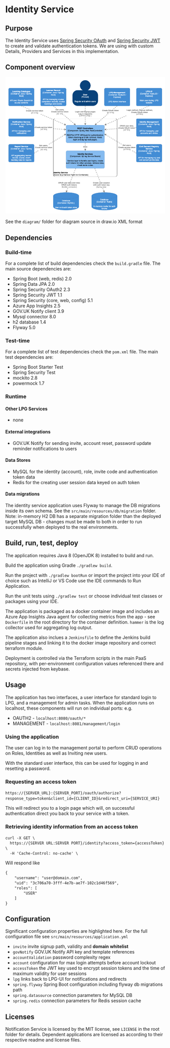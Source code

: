 # Identity Service  
## Purpose
The Identity Service uses [Spring Security OAuth](http://projects.spring.io/spring-security-oauth/) and [Spring Security JWT](http://projects.spring.io/spring-security-jwt/) to create and validate authentication tokens. We are using with custom Details, Providers and Services in this implementation.


## Component overview

![C4 Component diagram for Notification Service](diagram/identity-service-component.png)

See the `diagram/` folder for diagram source in draw.io XML format


## Dependencies

### Build-time

For a complete list of build dependencies check the `build.gradle` file. The main source dependencies are:  
- Spring Boot (web, redis) 2.0 
- Spring Data JPA 2.0
- Spring Security OAuth2 2.3
- Spring Security JWT 1.1
- Spring Security (core, web, config) 5.1
- Azure App Insights 2.5
- GOV.UK Notify client 3.9
- Mysql connector 8.0
- h2 database 1.4
- Flyway 5.0

### Test-time

For a complete list of test dependencies check the `pom.xml` file. The main test dependencies are:  
- Spring Boot Starter Test
- Spring Security Test
- mockito 2.8
- powermock 1.7

### Runtime 

#### Other LPG Services

- none

#### External integrations

- GOV.UK Notify for sending invite, account reset, password update reminder notifications to users

#### Data Stores

- MySQL for the identity (account), role, invite code and authentication token data
- Redis for the creating user session data keyed on auth token

#### Data migrations

The identity service application uses Flyway to manage the DB migrations inside its own schema. See the `src/main/resources/db/migration` folder. Note: in-memory H2 DB has a separate migration folder than the deployed target MySQL DB - changes must be made to both in order to run successfully when deployed to the real environments.


## Build, run, test, deploy

The application requires Java 8 (OpenJDK 8) installed to build and run.

Build the application using Gradle `./gradlew build`.

Run the project with `./gradlew bootRun` or import the project into your IDE of choice such as IntelliJ or VS Code use the IDE commands to Run Application.

Run the unit tests using `./gradlew test` or choose individual test classes or packages using your IDE.

The application is packaged as a docker container image and includes an Azure App Insights Java agent for collecting metrics from the app - see `Dockerfile` in the root directory for the container definition. `hammer` is the log collector used for aggregating log output.

The application also inclues a `Jenkinsfile` to define the Jenkins build pipeline stages and linking it to the docker image repository and correct terraform module.

Deployment is controlled via the Terraform scripts in the main PaaS repository, with per-environment configuration values referenced there and secrets injected from keybase.
 

## Usage

The application has two interfaces, a user interface for standard login to LPG, and a management for admin tasks. When the application runs on localhost, these components will run on individual ports:
e.g.  
* OAUTH2 - `localhost:8080/oauth/*`  
* MANAGEMENT - `localhost:8081/management/login`

### Using the application
The user can log in to the management portal to perform CRUD operations on Roles, Identities as well as Inviting new users.

With the standard user interface, this can be used for logging in and resetting a password.

### Requesting an access token

`https://{SERVER_URL}:{SERVER_PORT}/oauth/authorize?response_type=token&client_id={CLIENT_ID}&redirect_uri={SERVICE_URI}`

This will redirect you to a login page which will, on successful authentication direct you back to your service with a token.

### Retrieving identity information from an access token

```
curl -X GET \
  https://{SERVER URL:SERVER PORT}/identity?access_token={accessToken} \
  -H 'Cache-Control: no-cache' \
```

Will respond like

```
{
    "username": "user@domain.com",
    "uid": "3c706a70-3fff-4e7b-ae7f-102c1d46f569",
    "roles": [
        "USER"
    ]
}
```


## Configuration

Significant configuration properties are highlighted here. For the full configuration file see `src/main/resources/application.yml`

- `invite` invite signup path, validity and **domain whitelist**
- `govNotify` GOV.UK Notify API key and template references
- `accountValidation` password complexity regex
- `account` configuration for max login attempts before account lockout
- `accessToken` the JWT key used to encrypt session tokens and the time of maximum validity for user sessions
- `lpg` links back to LPG-UI for notifications and redirects
- `spring.flyway` Spring Boot configuration including flyway db migrations path
- `spring.datasource` connection parameters for MySQL DB
- `spring.redis` connection parameters for Redis session cache


## Licenses

Notification Service is licensed by the MIT license, see `LICENSE` in the root folder for details. Dependent applications are licensed as according to their respective readme and license files.

